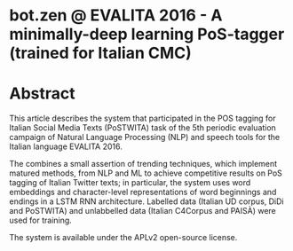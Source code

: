 # bot.zen @ EVALITA 2016 - A minimally-deep learning PoS-tagger (trained for Italian CMC)

# Abstract

This article describes the system that participated in the POS tagging for
Italian Social Media Texts (PoSTWITA) task of the 5th periodic evaluation
campaign of Natural Language Processing (NLP) and speech tools for the Italian
language EVALITA 2016.

The combines a small assertion of trending techniques, which implement matured
methods, from NLP and ML to achieve competitive results on PoS tagging of
Italian Twitter texts; in particular, the system uses word embeddings and
character-level representations of word beginnings and endings in a LSTM RNN
architecture.  Labelled data (Italian UD corpus, DiDi and PoSTWITA) and
unlabbelled data (Italian C4Corpus and PAISÀ) were used for training.

The system is available under the APLv2 open-source license.
